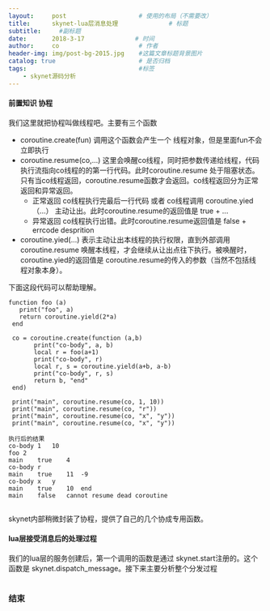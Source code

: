 ```yaml
---
layout:     post                    # 使用的布局（不需要改）
title:      skynet-lua层消息处理              # 标题 
subtitle:     #副标题
date:       2018-3-17              # 时间
author:     co                      # 作者
header-img: img/post-bg-2015.jpg    #这篇文章标题背景图片
catalog: true                       # 是否归档
tags:                               #标签
    - skynet源码分析
---
```

#### 前置知识 协程 
我们这里就把协程叫做线程吧。主要有三个函数
- coroutine.create(fun) 调用这个函数会产生一个 线程对象，但是里面fun不会立即执行
- coroutine.resume(co,...)  这里会唤醒co线程，同时把参数传递给线程，代码执行流指向co线程的的第一行代码。此时coroutine.resume 处于阻塞状态。只有当co线程返回，coroutine.resume函数才会返回。co线程返回分为正常返回和异常返回。
  - 正常返回 co线程执行完最后一行代码 或者 co线程调用 coroutine.yied（...） 主动让出。此时coroutine.resume的返回值是 true + ...
  - 异常返回 co线程执行出错。此时coroutine.resume返回值是 false + errcode desprition 
- coroutine.yied(...) 表示主动让出本线程的执行权限，直到外部调用 coroutine.resume 唤醒本线程，才会继续从让出点往下执行。被唤醒时，coroutine.yied的返回值是 coroutine.resume的传入的参数（当然不包括线程对象本身）。

下面这段代码可以帮助理解。

```
function foo (a)
   print("foo", a)
   return coroutine.yield(2*a)
 end

 co = coroutine.create(function (a,b)
       print("co-body", a, b)
       local r = foo(a+1)
       print("co-body", r)
       local r, s = coroutine.yield(a+b, a-b)
       print("co-body", r, s)
       return b, "end"
 end)

 print("main", coroutine.resume(co, 1, 10))
 print("main", coroutine.resume(co, "r"))
 print("main", coroutine.resume(co, "x", "y"))
 print("main", coroutine.resume(co, "x", "y"))

执行后的结果
co-body	1	10
foo	2
main	true	4
co-body	r
main	true	11	-9
co-body	x	y
main	true	10	end
main	false	cannot resume dead coroutine


```
skynet内部稍微封装了协程，提供了自己的几个协成专用函数。

#### lua层接受消息后的处理过程
我们的lua层的服务创建后，第一个调用的函数是通过 skynet.start注册的。这个函数是 skynet.dispatch_message。接下来主要分析整个分发过程
```

```


### 结束